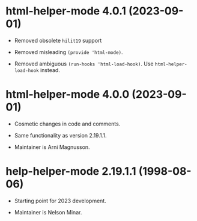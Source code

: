 # html-helper-mode 4.0.1 (2023-09-01)

* Removed obsolete `hilit19` support

* Removed misleading `(provide 'html-mode)`.

* Removed ambiguous `(run-hooks 'html-load-hook)`. Use `html-helper-load-hook`
  instead.




# html-helper-mode 4.0.0 (2023-09-01)

* Cosmetic changes in code and comments.

* Same functionality as version 2.19.1.1.

* Maintainer is Arni Magnusson.




# help-helper-mode 2.19.1.1 (1998-08-06)

* Starting point for 2023 development.

* Maintainer is Nelson Minar.
